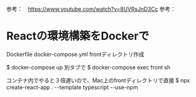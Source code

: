 参考：　https://www.youtube.com/watch?v=8UVRsJnD3Cc
参考：　

# Reactの環境構築をDockerで

Dockerfile
docker-compose.yml
frontディレクトリ作成

$ docker-compose up
別タブで
$ docker-compose exec front sh

コンテナ内でやると３倍遅いので、Mac上のfrontディレクトリで直接
$ npx create-react-app . --template typescript --use-npm